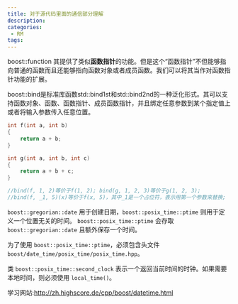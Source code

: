 ```yaml
---
title: 对于源代码里面的通信部分理解
description: 
categories:
 - RM
tags:
---
```






boost::function 其提供了类似**函数指针**的功能。但是这个“函数指针”不但能够指向普通的函数而且还能够指向函数对象或者成员函数。我们可以将其当作对函数指针功能的扩展。



boost::bind是标准库函数std::bind1st和std::bind2nd的一种泛化形式。其可以支持函数对象、函数、函数指针、成员函数指针，并且绑定任意参数到某个指定值上或者将输入参数传入任意位置。

```c++
int f(int a, int b)
{
    return a + b;
}

int g(int a, int b, int c)
{
    return a + b + c;
}

//bind(f, 1, 2)等价于f(1, 2); bind(g, 1, 2, 3)等价于g(1, 2, 3);
//bind(f, _1, 5)(x)等价于f(x, 5)，其中_1是一个占位符，表示用第一个参数来替换;
```



`boost::gregorian::date` 用于创建日期，`boost::posix_time::ptime` 则用于定义一个位置无关的时间。 `boost::posix_time::ptime` 会存取 `boost::gregorian::date` 且额外保存一个时间。

为了使用 `boost::posix_time::ptime`，必须包含头文件 `boost/date_time/posix_time/posix_time.hpp`。

类 `boost::posix_time::second_clock` 表示一个返回当前时间的时钟。如果需要本地时间，则必须使用 `local_time()`。





学习网站:http://zh.highscore.de/cpp/boost/datetime.html

















